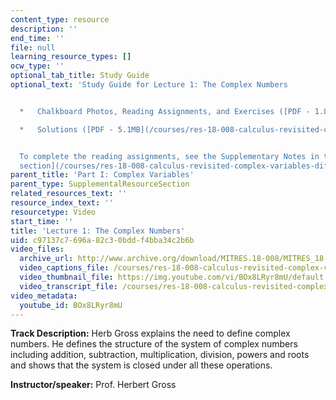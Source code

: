 ```yaml
---
content_type: resource
description: ''
end_time: ''
file: null
learning_resource_types: []
ocw_type: ''
optional_tab_title: Study Guide
optional_text: 'Study Guide for Lecture 1: The Complex Numbers


  *   Chalkboard Photos, Reading Assignments, and Exercises ([PDF - 1.8MB](/courses/res-18-008-calculus-revisited-complex-variables-differential-equations-and-linear-algebra-fall-2011/resources/mitres_18_008_parti_lec01))

  *   Solutions ([PDF - 5.1MB](/courses/res-18-008-calculus-revisited-complex-variables-differential-equations-and-linear-algebra-fall-2011/resources/mitres_18_008_parti_sol01))


  To complete the reading assignments, see the Supplementary Notes in the [Study Materials
  section](/courses/res-18-008-calculus-revisited-complex-variables-differential-equations-and-linear-algebra-fall-2011/pages/study-materials).'
parent_title: 'Part I: Complex Variables'
parent_type: SupplementalResourceSection
related_resources_text: ''
resource_index_text: ''
resourcetype: Video
start_time: ''
title: 'Lecture 1: The Complex Numbers'
uid: c97137c7-696a-82c3-0bdd-f4bba34c2b6b
video_files:
  archive_url: http://www.archive.org/download/MITRES.18-008/MITRES_18-008_Part1_lec1_300k.mp4
  video_captions_file: /courses/res-18-008-calculus-revisited-complex-variables-differential-equations-and-linear-algebra-fall-2011/394f08fa8b6e5cd8a0a03ab252cd44a7_BOx8LRyr8mU.vtt
  video_thumbnail_file: https://img.youtube.com/vi/BOx8LRyr8mU/default.jpg
  video_transcript_file: /courses/res-18-008-calculus-revisited-complex-variables-differential-equations-and-linear-algebra-fall-2011/1eebf7b6eca71586058bc62f3b11a1ce_BOx8LRyr8mU.pdf
video_metadata:
  youtube_id: BOx8LRyr8mU
---
```


**Track Description:** Herb Gross explains the need to define complex numbers. He defines the structure of the system of complex numbers including addition, subtraction, multiplication, division, powers and roots and shows that the system is closed under all these operations.

**Instructor/speaker:** Prof. Herbert Gross


